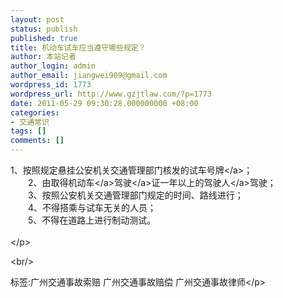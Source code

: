 ```yaml
---
layout: post
status: publish
published: true
title: 机动车试车应当遵守哪些规定？
author: 本站记者
author_login: admin
author_email: jiangwei909@gmail.com
wordpress_id: 1773
wordpress_url: http://www.gzjtlaw.com/?p=1773
date: 2011-05-29 09:30:28.000000000 +08:00
categories:
- 交通常识
tags: []
comments: []
---
```

<p>1、按照规定悬挂公安机关交通管理部门核发的试车<a>号牌<&#47;a>； <br>　　2、由取得<a>机动车<&#47;a><a>驾驶<&#47;a>证一年以上的<a>驾驶人<&#47;a>驾驶； <br>　　3、按照公安机关交通管理部门规定的时间、路线进行； <br>　　4、不得搭乘与试车无关的人员； <br>　　5、不得在道路上进行制动测试。 <br><br><&#47;p><br&#47;><p>标签:广州交通事故索赔 广州交通事故赔偿 广州交通事故律师<&#47;p>
